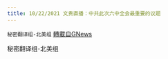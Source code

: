 ```yaml
---
title: 10/22/2021 文贵直播：中共此次六中全会最重要的议题
---
```

`秘密翻译组-北美组` [轉載自GNews](https://gnews.org/zh-hans/1611671/)

秘密翻译组-北美组
